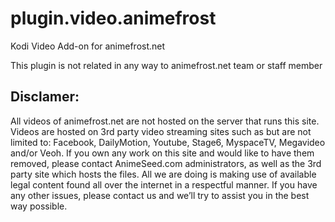 plugin.video.animefrost
=======================

Kodi Video Add-on for animefrost.net

This plugin is not related in any way to animefrost.net team or staff member

Disclamer:
----------
All videos of animefrost.net are not hosted on the server that runs this site. Videos are hosted on 3rd party video streaming sites such as but are not limited to: Facebook, DailyMotion, Youtube, Stage6, MyspaceTV, Megavideo and/or Veoh. If you own any work on this site and would like to have them removed, please contact AnimeSeed.com administrators, as well as the 3rd party site which hosts the files. All we are doing is making use of available legal content found all over the internet in a respectful manner. If you have any other issues, please contact us and we’ll try to assist you in the best way possible.
